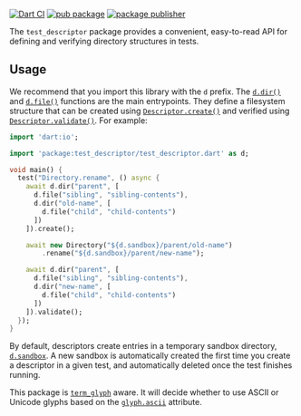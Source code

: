 [![Dart CI](https://github.com/dart-lang/test_descriptor/actions/workflows/test-package.yml/badge.svg)](https://github.com/dart-lang/test_descriptor/actions/workflows/test-package.yml)
[![pub package](https://img.shields.io/pub/v/test_descriptor.svg)](https://pub.dev/packages/test_descriptor)
[![package publisher](https://img.shields.io/pub/publisher/test_descriptor.svg)](https://pub.dev/packages/test_descriptor/publisher)

The `test_descriptor` package provides a convenient, easy-to-read API for
defining and verifying directory structures in tests.

## Usage

We recommend that you import this library with the `d` prefix. The
[`d.dir()`][dir] and [`d.file()`][file] functions are the main entrypoints. They
define a filesystem structure that can be created using
[`Descriptor.create()`][create] and verified using
[`Descriptor.validate()`][validate]. For example:

[dir]: https://pub.dev/documentation/test_descriptor/latest/test_descriptor/dir.html
[file]: https://pub.dev/documentation/test_descriptor/latest/test_descriptor/file.html
[create]: https://pub.dev/documentation/test_descriptor/latest/test_descriptor/Descriptor/create.html
[validate]: https://pub.dev/documentation/test_descriptor/latest/test_descriptor/Descriptor/validate.html

```dart
import 'dart:io';

import 'package:test_descriptor/test_descriptor.dart' as d;

void main() {
  test("Directory.rename", () async {
    await d.dir("parent", [
      d.file("sibling", "sibling-contents"),
      d.dir("old-name", [
        d.file("child", "child-contents")
      ])
    ]).create();

    await new Directory("${d.sandbox}/parent/old-name")
        .rename("${d.sandbox}/parent/new-name");

    await d.dir("parent", [
      d.file("sibling", "sibling-contents"),
      d.dir("new-name", [
        d.file("child", "child-contents")
      ])
    ]).validate();
  });
}
```

By default, descriptors create entries in a temporary sandbox directory,
[`d.sandbox`][sandbox]. A new sandbox is automatically created the first time
you create a descriptor in a given test, and automatically deleted once the test
finishes running.

[sandbox]: https://pub.dev/documentation/test_descriptor/latest/test_descriptor/sandbox.html

This package is [`term_glyph`][term_glyph] aware. It will decide whether to use
ASCII or Unicode glyphs based on the [`glyph.ascii`][ascii] attribute.

[term_glyph]: https://pub.dev/packages/term_glyph
[ascii]: https://pub.dev/documentation/term_glyph/latest/term_glyph/ascii.html
